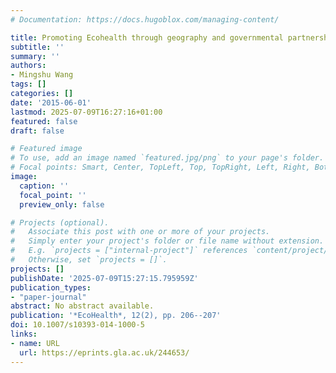 ```yaml
---
# Documentation: https://docs.hugoblox.com/managing-content/

title: Promoting Ecohealth through geography and governmental partnerships
subtitle: ''
summary: ''
authors:
- Mingshu Wang
tags: []
categories: []
date: '2015-06-01'
lastmod: 2025-07-09T16:27:16+01:00
featured: false
draft: false

# Featured image
# To use, add an image named `featured.jpg/png` to your page's folder.
# Focal points: Smart, Center, TopLeft, Top, TopRight, Left, Right, BottomLeft, Bottom, BottomRight.
image:
  caption: ''
  focal_point: ''
  preview_only: false

# Projects (optional).
#   Associate this post with one or more of your projects.
#   Simply enter your project's folder or file name without extension.
#   E.g. `projects = ["internal-project"]` references `content/project/deep-learning/index.md`.
#   Otherwise, set `projects = []`.
projects: []
publishDate: '2025-07-09T15:27:15.795959Z'
publication_types:
- "paper-journal"
abstract: No abstract available.
publication: '*EcoHealth*, 12(2), pp. 206--207'
doi: 10.1007/s10393-014-1000-5
links:
- name: URL
  url: https://eprints.gla.ac.uk/244653/
---
```

